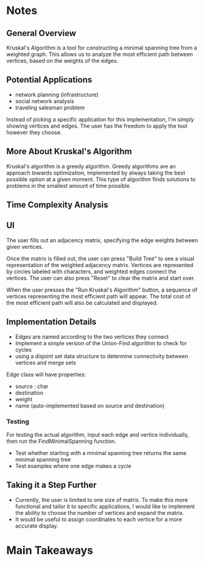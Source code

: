 # Notes

## General Overview
Kruskal's Algorithm is a tool for constructing a minimal spanning tree from a weighted graph.
This allows us to analyze the most efficient path between vertices, based on the weights of the edges.

## Potential Applications
- network planning (infrastructure)
- social network analysis
- traveling salesman problem

Instead of picking a specific application for this implementation, I'm simply showing vertices
and edges. The user has the freedom to apply the tool however they choose.

## More About Kruskal's Algorithm
Kruskal's algorithm is a greedy algorithm. Greedy algorithms are an approach towards optimization, 
implemented by always taking the best possible option at a given moment. 
This type of algorithm finds solutions to problems in the smallest amount of time possible.

## Time Complexity Analysis


## UI
The user fills out an adjacency matrix, specifying the edge weights between given vertices.

Once the matrix is filled out, the user can press "Build Tree" to see a visual representation of the weighted adjacency matrix.
Vertices are represented by circles labeled with characters, and weighted edges connect the vertices.
The user can also press "Reset" to clear the matrix and start over.

When the user presses the "Run Kruskal's Algorithm" button, a sequence of vertices representing the most efficient path will appear.
The total cost of the most efficient path will also be calculated and displayed.

## Implementation Details
- Edges are named according to the two vertices they connect
- Implement a simple version of the Union-Find algorithm to check for cycles
- using a disjoint set data structure to determine connectivity between vertices and merge sets

Edge class will have properties:
- source : char
- destination
- weight
- name (auto-implemented based on source and destination)

### Testing
For testing the actual algorithm, input each edge and vertice individually, then run the FindMinimalSpanning function.
- Test whether starting with a minimal spanning tree returns the same minimal spanning tree
- Test examples where one edge makes a cycle

## Taking it a Step Further
- Currently, the user is limited to one size of matrix. To make this more functional
and tailor it to specific applications, I would like to implement the ability to 
choose the number of vertices and expand the matrix.
- It would be useful to assign coordinates to each vertice for a more accurate display.

# Main Takeaways